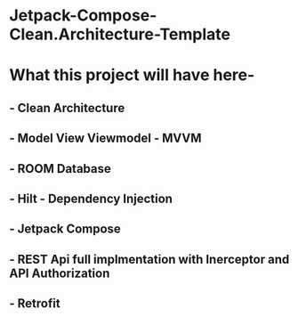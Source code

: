 # Jetpack-Compose-Clean.Architecture-Template
# What this project will have here-
## - Clean Architecture
## - Model View Viewmodel - MVVM
## - ROOM Database
## - Hilt - Dependency Injection
## - Jetpack Compose
## - REST Api full implmentation with Inerceptor and API Authorization
## - Retrofit
